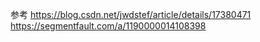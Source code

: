 


参考
https://blog.csdn.net/jwdstef/article/details/17380471
https://segmentfault.com/a/1190000014108398


